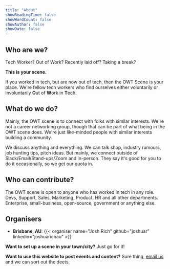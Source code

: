 ```yaml
---
title: "About"
showReadingTime: false
showWordCount: false
showAuthor: false
showDate: false
---
```


## Who are we?

Tech Worker? Out of Work? Recently laid off? Taking a break?

**This is your scene.**

If you worked in tech, but are now out of tech, then the OWT Scene is your
place. We're fellow tech workers who find ourselves either voluntarily or
involuntarily **O**ut of **W**ork in **T**ech.

## What do we do?

Mainly, the OWT scene is to connect with folks with similar interests. We're not
a career networking group, though that can be part of what being in the OWT
scene does. We're just like-minded people with similar interests building a community.

We discuss anything and everything. We can talk shop, industry rumours, job
hunting tips, pitch ideas. But mainly, we connect outside of
Slack/Email/Stand-ups/Zoom and in-person. They say it's good for you to do it
occasionally, so we get our quota in.

## Who can contribute?

The OWT scene is open to anyone who has worked in tech in any role. Devs,
Support, Sales, Marketing, Product, HR and all other departments. Enterprise,
small-business, open-source, government or anything else.

## Organisers

- **Brisbane, AU**: {{< organiser name="Josh Rich" github="joshuar"
  linkedin="joshuarichau" >}}

**Want to set up a scene in your town/city?** Just go for it!

**Want to use this website to post events and content?** Sure thing, [email
us](mailto:owt.scene@gmail.com) and we can sort out the deets.
